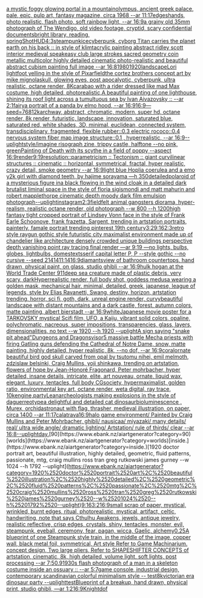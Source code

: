 [a mystic foggy glowing portal in a mountain](https://www.ebank.nz/aiartgenerator?category=a%2520mystic%2520foggy%2520glowing%2520portal%2520in%2520a%2520mountain)[olympus, ancient greek palace, pale, epic, pulp art, fantasy magazine, circa 1968 --ar 11:17](https://www.ebank.nz/aiartgenerator?category=olympus%2C%2520ancient%2520greek%2520palace%2C%2520pale%2C%2520epic%2C%2520pulp%2520art%2C%2520fantasy%2520magazine%2C%2520circa%25201968%2520--ar%252011%3A17)[edges](https://www.ebank.nz/aiartgenerator?category=edges)[hands, photo realistic, flash photo, soft rainbow light, --ar 16:9](https://www.ebank.nz/aiartgenerator?category=hands%2C%2520photo%2520realistic%2C%2520flash%2520photo%2C%2520soft%2520rainbow%2520light%2C%2520--ar%252016%3A9)[a grainy old 35mm photograph of The Wendigo, old video footage, cryptid, scary confidential documents](https://www.ebank.nz/aiartgenerator?category=a%2520grainy%2520old%252035mm%2520photograph%2520of%2520The%2520Wendigo%2C%2520old%2520video%2520footage%2C%2520cryptid%2C%2520scary%2520confidential%2520documents)[bright library, reading, spring](https://www.ebank.nz/aiartgenerator?category=bright%2520library%2C%2520reading%2C%2520spring)[Shot](https://www.ebank.nz/aiartgenerator?category=Shot)[HUD](https://www.ebank.nz/aiartgenerator?category=HUD)[4:3](https://www.ebank.nz/aiartgenerator?category=4%3A3)[steampunk](https://www.ebank.nz/aiartgenerator?category=steampunk)[ice](https://www.ebank.nz/aiartgenerator?category=ice)[cyberpunk, cyborg Titan carries the planet earth on his back :: in style of klimt](https://www.ebank.nz/aiartgenerator?category=cyberpunk%2C%2520cyborg%2520Titan%2520carries%2520the%2520planet%2520earth%2520on%2520his%2520back%2520%3A%3A%2520in%2520style%2520of%2520klimt)[acrylic painting abstract ridley scott interior medieval speakeasy club large strokes sacred geometry coin metallic multicolor highly detailed cinematic photo-realistic and beautiful abstract cubism painting full image --ar 16:8](https://www.ebank.nz/aiartgenerator?category=acrylic%2520painting%2520abstract%2520ridley%2520scott%2520interior%2520medieval%2520speakeasy%2520club%2520large%2520strokes%2520sacred%2520geometry%2520coin%2520metallic%2520multicolor%2520highly%2520detailed%2520cinematic%2520photo-realistic%2520and%2520beautiful%2520abstract%2520cubism%2520painting%2520full%2520image%2520--ar%252016%3A8)[1980](https://www.ebank.nz/aiartgenerator?category=1980)[1920](https://www.ebank.nz/aiartgenerator?category=1920)[landscape](https://www.ebank.nz/aiartgenerator?category=landscape)[Lori lightfoot yelling in the style of Pixar](https://www.ebank.nz/aiartgenerator?category=Lori%2520lightfoot%2520yelling%2520in%2520the%2520style%2520of%2520Pixar)[field](https://www.ebank.nz/aiartgenerator?category=field)[the cortez brothers concept art by mike mignola](https://www.ebank.nz/aiartgenerator?category=the%2520cortez%2520brothers%2520concept%2520art%2520by%2520mike%2520mignola)[skull, glowing eyes, post apocalyptic, cyberpunk, ultra realistic, octane render, 8K](https://www.ebank.nz/aiartgenerator?category=skull%2C%2520glowing%2520eyes%2C%2520post%2520apocalyptic%2C%2520cyberpunk%2C%2520ultra%2520realistic%2C%2520octane%2520render%2C%25208K)[carabao with a rider dressed like mad Max costume, high detailed, photorealistic,](https://www.ebank.nz/aiartgenerator?category=carabao%2520with%2520a%2520rider%2520dressed%2520like%2520mad%2520Max%2520costume%2C%2520high%2520detailed%2C%2520photorealistic%2C)[A beautiful painting of one lighthouse, shining its roof light across a tumultuous sea by Ivan Aivazovsky :: --ar 2:1](https://www.ebank.nz/aiartgenerator?category=A%2520beautiful%2520painting%2520of%2520one%2520lighthouse%2C%2520shining%2520its%2520roof%2520light%2520across%2520a%2520tumultuous%2520sea%2520by%2520Ivan%2520Aivazovsky%2520%3A%3A%2520--ar%25202%3A1)[fairy](https://www.ebank.nz/aiartgenerator?category=fairy)[a portrait of a panda by elmo hood, --ar 16:9](https://www.ebank.nz/aiartgenerator?category=a%2520portrait%2520of%2520a%2520panda%2520by%2520elmo%2520hood%2C%2520--ar%252016%3A9)[16:9](https://www.ebank.nz/aiartgenerator?category=16%3A9)[—seed=768](https://www.ebank.nz/aiartgenerator?category=%E2%80%94seed%3D768)[12k](https://www.ebank.nz/aiartgenerator?category=12k)[archway, abstract, chromatic, modern, super hd, octane render, 8k render, futuristic, landscape, innovation, saturated blue, saturated red, white shades, 3D, minimal, euclidean, connected system, transdisciplinary, fragmented, flexible rubber::0.3 electric rococo::0.4 nervous system fiber map image structure::0.1 , hyperrealistic, --ar 16:9](https://www.ebank.nz/aiartgenerator?category=archway%2C%2520abstract%2C%2520chromatic%2C%2520modern%2C%2520super%2520hd%2C%2520octane%2520render%2C%25208k%2520render%2C%2520futuristic%2C%2520landscape%2C%2520innovation%2C%2520saturated%2520blue%2C%2520saturated%2520red%2C%2520white%2520shades%2C%25203D%2C%2520minimal%2C%2520euclidean%2C%2520connected%2520system%2C%2520transdisciplinary%2C%2520fragmented%2C%2520flexible%2520rubber%3A%3A0.3%2520electric%2520rococo%3A%3A0.4%2520nervous%2520system%2520fiber%2520map%2520image%2520structure%3A%3A0.1%2520%2C%2520hyperrealistic%2C%2520--ar%252016%3A9)[--uplight](https://www.ebank.nz/aiartgenerator?category=--uplight)[style](https://www.ebank.nz/aiartgenerator?category=style)[/imagine risograph zine, trippy castle, halftone  --no pink, green](https://www.ebank.nz/aiartgenerator?category=/imagine%2520risograph%2520zine%2C%2520trippy%2520castle%2C%2520halftone%2520%2520--no%2520pink%2C%2520green)[Painting of Death with its scythe in a field of poppy --aspect 16:9](https://www.ebank.nz/aiartgenerator?category=Painting%2520of%2520Death%2520with%2520its%2520scythe%2520in%2520a%2520field%2520of%2520poppy%2520--aspect%252016%3A9)[render](https://www.ebank.nz/aiartgenerator?category=render)[9:19](https://www.ebank.nz/aiartgenerator?category=9%3A19)[resolution::](https://www.ebank.nz/aiartgenerator?category=resolution%3A%3A)[parametricism :: Tectonism :: giant curvilinear structures :: cinematic :: horizontal, symmetrical, fractal, hyper realistic, crazy detail, smoke geometry --ar 16:9](https://www.ebank.nz/aiartgenerator?category=parametricism%2520%3A%3A%2520Tectonism%2520%3A%3A%2520giant%2520curvilinear%2520structures%2520%3A%3A%2520cinematic%2520%3A%3A%2520horizontal%2C%2520symmetrical%2C%2520fractal%2C%2520hyper%2520realistic%2C%2520crazy%2520detail%2C%2520smoke%2520geometry%2520--ar%252016%3A9)[light blue Hoplia coerulea and a emo y2k girl with diamond teeth,  by hajime sorayama —h 350](https://www.ebank.nz/aiartgenerator?category=light%2520blue%2520Hoplia%2520coerulea%2520and%2520a%2520emo%2520y2k%2520girl%2520with%2520diamond%2520teeth%2C%2520%2520by%2520hajime%2520sorayama%2520%E2%80%94h%2520350)[detailed](https://www.ebank.nz/aiartgenerator?category=detailed)[polaroid of a mysterious figure ina black flowing in the wind cloak in a detailed dark brutalist liminal space in the style of floria sigismondi and matt mahurin and robert mapplethorpe cinematic depth moody dark film emulsion photograph](https://www.ebank.nz/aiartgenerator?category=polaroid%2520of%2520a%2520mysterious%2520figure%2520ina%2520black%2520flowing%2520in%2520the%2520wind%2520cloak%2520in%2520a%2520detailed%2520dark%2520brutalist%2520liminal%2520space%2520in%2520the%2520style%2520of%2520floria%2520sigismondi%2520and%2520matt%2520mahurin%2520and%2520robert%2520mapplethorpe%2520cinematic%2520depth%2520moody%2520dark%2520film%2520emulsion%2520photograph)[--uplight](https://www.ebank.nz/aiartgenerator?category=--uplight)[instagram](https://www.ebank.nz/aiartgenerator?category=instagram)[2:3](https://www.ebank.nz/aiartgenerator?category=2%3A3)[field](https://www.ebank.nz/aiartgenerator?category=field)[felt animal gangsters diorama, hyper-realism, realistic octane render, old photograph --w 800 --h 1200](https://www.ebank.nz/aiartgenerator?category=felt%2520animal%2520gangsters%2520diorama%2C%2520hyper-realism%2C%2520realistic%2520octane%2520render%2C%2520old%2520photograph%2520--w%2520800%2520--h%25201200)[high fantasy tight cropped portrait of Lindsey Vonn face in the style of Frank Earle Schoonove, frank frazetta, Sargent, trending in artstation portraits, painterly, famale portrait trending pinterest 19th century](https://www.ebank.nz/aiartgenerator?category=high%2520fantasy%2520tight%2520cropped%2520portrait%2520of%2520Lindsey%2520Vonn%2520face%2520in%2520the%2520style%2520of%2520Frank%2520Earle%2520Schoonove%2C%2520frank%2520frazetta%2C%2520Sargent%2C%2520trending%2520in%2520artstation%2520portraits%2C%2520painterly%2C%2520famale%2520portrait%2520trending%2520pinterest%252019th%2520century)[3:2](https://www.ebank.nz/aiartgenerator?category=3%3A2)[9:16](https://www.ebank.nz/aiartgenerator?category=9%3A16)[2:3](https://www.ebank.nz/aiartgenerator?category=2%3A3)[retro style raygun gothic style futuristic city maximalist environment made up of chandelier like architecture densely crowded unique buildings perspective depth vanishing point ray tracing final render  —ar 9:19 —no lights, bulbs, globes, lightbulbs, domes](https://www.ebank.nz/aiartgenerator?category=retro%2520style%2520raygun%2520gothic%2520style%2520futuristic%2520city%2520maximalist%2520environment%2520made%2520up%2520of%2520chandelier%2520like%2520architecture%2520densely%2520crowded%2520unique%2520buildings%2520perspective%2520depth%2520vanishing%2520point%2520ray%2520tracing%2520final%2520render%2520%2520%E2%80%94ar%25209%3A19%2520%E2%80%94no%2520lights%2C%2520bulbs%2C%2520globes%2C%2520lightbulbs%2C%2520domes)[texts](https://www.ebank.nz/aiartgenerator?category=texts)[serif capital letter P, P --style gothic --no cursive --seed 21414](https://www.ebank.nz/aiartgenerator?category=serif%2520capital%2520letter%2520P%2C%2520P%2520--style%2520gothic%2520--no%2520cursive%2520--seed%252021414)[11:14](https://www.ebank.nz/aiartgenerator?category=11%3A14)[16:9](https://www.ebank.nz/aiartgenerator?category=16%3A9)[diamants](https://www.ebank.nz/aiartgenerator?category=diamants)[view of bathroom countertops, hand drawn, physical paint, on glass, studio ghibli --ar 16:9](https://www.ebank.nz/aiartgenerator?category=view%2520of%2520bathroom%2520countertops%2C%2520hand%2520drawn%2C%2520physical%2520paint%2C%2520on%2520glass%2C%2520studio%2520ghibli%2520--ar%252016%3A9)[hulk hogan at the World Trade Center 911](https://www.ebank.nz/aiartgenerator?category=hulk%2520hogan%2520at%2520the%2520World%2520Trade%2520Center%2520911)[deep sea creature made of plastic debris, very scary, dark](https://www.ebank.nz/aiartgenerator?category=deep%2520sea%2520creature%2520made%2520of%2520plastic%2520debris%2C%2520very%2520scary%2C%2520dark)[Hyperrealistic render, full body shot, goddess medusa wearing a golden mask, mechanical hair, minimal, detailed, greek, japanese, league of legends, style by Elias Ravanetti, Swang, destiny, horizon, artstation trending, horror, sci fi, goth, dark, unreal engine render, curvy](https://www.ebank.nz/aiartgenerator?category=Hyperrealistic%2520render%2C%2520full%2520body%2520shot%2C%2520goddess%2520medusa%2520wearing%2520a%2520golden%2520mask%2C%2520mechanical%2520hair%2C%2520minimal%2C%2520detailed%2C%2520greek%2C%2520japanese%2C%2520league%2520of%2520legends%2C%2520style%2520by%2520Elias%2520Ravanetti%2C%2520Swang%2C%2520destiny%2C%2520horizon%2C%2520artstation%2520trending%2C%2520horror%2C%2520sci%2520fi%2C%2520goth%2C%2520dark%2C%2520unreal%2520engine%2520render%2C%2520curvy)[beautiful landscape with distant mountains and a dark castle, forest, autumn colors, matte painting, albert bierstadt --ar 16:9](https://www.ebank.nz/aiartgenerator?category=beautiful%2520landscape%2520with%2520distant%2520mountains%2520and%2520a%2520dark%2520castle%2C%2520forest%2C%2520autumn%2520colors%2C%2520matte%2520painting%2C%2520albert%2520bierstadt%2520--ar%252016%3A9)[white](https://www.ebank.nz/aiartgenerator?category=white)[Japanese movie poster for a TARKOVSKY mystical Scifi film, UFO, a Kaiju, vibrant solid colors, opaline, polychromatic, nacreous, super impositions, transparencies, glass, layers, dimensionalities, no text --w 1920 --h 1920 --uplight](https://www.ebank.nz/aiartgenerator?category=Japanese%2520movie%2520poster%2520for%2520a%2520TARKOVSKY%2520mystical%2520Scifi%2520film%2C%2520UFO%2C%2520a%2520Kaiju%2C%2520vibrant%2520solid%2520colors%2C%2520opaline%2C%2520polychromatic%2C%2520nacreous%2C%2520super%2520impositions%2C%2520transparencies%2C%2520glass%2C%2520layers%2C%2520dimensionalities%2C%2520no%2520text%2520--w%25201920%2520--h%25201920%2520--uplight)[A sign saying "snake pit ahead"](https://www.ebank.nz/aiartgenerator?category=A%2520sign%2520saying%2520%22snake%2520pit%2520ahead%22)[Dungeons and Dragons](https://www.ebank.nz/aiartgenerator?category=Dungeons%2520and%2520Dragons)[visor](https://www.ebank.nz/aiartgenerator?category=visor)[5 massive battle Mecha priests with firing Gatling guns defending the Cathedral of Notre Dame, snow, matte painting, highly detailed, hyper realistic, 8k, --no dof, --ar 16:9](https://www.ebank.nz/aiartgenerator?category=5%2520massive%2520battle%2520Mecha%2520priests%2520with%2520firing%2520Gatling%2520guns%2520defending%2520the%2520Cathedral%2520of%2520Notre%2520Dame%2C%2520snow%2C%2520matte%2520painting%2C%2520highly%2520detailed%2C%2520hyper%2520realistic%2C%25208k%2C%2520--no%2520dof%2C%2520--ar%252016%3A9)[coral](https://www.ebank.nz/aiartgenerator?category=coral)[ornate beautiful bird god skull carved from opal by tsutomu nihei, emil melmoth, zdzislaw belsinki, Craig Mullins, yoji shinkawa, trending on artstation, flowers of hope by Jean-Honoré Fragonard, Peter mohrbacher, hyper detailed, insane details, intricate, elite, art nouveau, ornate, liquid wax, elegant, luxury, tentacles, full body CGsociety, hypermaximalist, golden ratio, environmental key art, octane render, weta digital, ray trace, 10k](https://www.ebank.nz/aiartgenerator?category=ornate%2520beautiful%2520bird%2520god%2520skull%2520carved%2520from%2520opal%2520by%2520tsutomu%2520nihei%2C%2520emil%2520melmoth%2C%2520zdzislaw%2520belsinki%2C%2520Craig%2520Mullins%2C%2520yoji%2520shinkawa%2C%2520trending%2520on%2520artstation%2C%2520flowers%2520of%2520hope%2520by%2520Jean-Honor%C3%A9%2520Fragonard%2C%2520Peter%2520mohrbacher%2C%2520hyper%2520detailed%2C%2520insane%2520details%2C%2520intricate%2C%2520elite%2C%2520art%2520nouveau%2C%2520ornate%2C%2520liquid%2520wax%2C%2520elegant%2C%2520luxury%2C%2520tentacles%2C%2520full%2520body%2520CGsociety%2C%2520hypermaximalist%2C%2520golden%2520ratio%2C%2520environmental%2520key%2520art%2C%2520octane%2520render%2C%2520weta%2520digital%2C%2520ray%2520trace%2C%252010k)[engine,](https://www.ebank.nz/aiartgenerator?category=engine%2C)[party](https://www.ebank.nz/aiartgenerator?category=party)[Lean](https://www.ebank.nz/aiartgenerator?category=Lean)[archeologists making explosions in the style of daguerreotype](https://www.ebank.nz/aiartgenerator?category=archeologists%2520making%2520explosions%2520in%2520the%2520style%2520of%2520daguerreotype)[a delightful and detailed cat dinosaur](https://www.ebank.nz/aiartgenerator?category=a%2520delightful%2520and%2520detailed%2520cat%2520dinosaur)[bioluminescence , Murex, orchid](https://www.ebank.nz/aiartgenerator?category=bioluminescence%2520%2C%2520Murex%2C%2520orchid)[astronaut with flag, thrasher, medieval illustration, on paper, circa 1400 --ar 11:17](https://www.ebank.nz/aiartgenerator?category=astronaut%2520with%2520flag%2C%2520thrasher%2C%2520medieval%2520illustration%2C%2520on%2520paper%2C%2520circa%25201400%2520--ar%252011%3A17)[calatrava](https://www.ebank.nz/aiartgenerator?category=calatrava)[16:9](https://www.ebank.nz/aiartgenerator?category=16%3A9)[halo game environment/ Painted by Craig Mullins and Peter Mohrbacher, ghibli/ nausicaa/ miyazaki/ many details/ real/ ultra wide angle/ dramatic lighting/ Artstation/ rule of thirds/ clear --ar 16:8](https://www.ebank.nz/aiartgenerator?category=halo%2520game%2520environment/%2520Painted%2520by%2520Craig%2520Mullins%2520and%2520Peter%2520Mohrbacher%2C%2520ghibli/%2520nausicaa/%2520miyazaki/%2520many%2520details/%2520real/%2520ultra%2520wide%2520angle/%2520dramatic%2520lighting/%2520Artstation/%2520rule%2520of%2520thirds/%2520clear%2520--ar%252016%3A8)[--uplight](https://www.ebank.nz/aiartgenerator?category=--uplight)[day.](https://www.ebank.nz/aiartgenerator?category=day.)[90](https://www.ebank.nz/aiartgenerator?category=90)[worlds](https://www.ebank.nz/aiartgenerator?category=worlds)[inside.](https://www.ebank.nz/aiartgenerator?category=inside.)[1920 doctor portrait art, beautiful illustration, highly detailed, geometric, fluid patterns, passionate, mtg, craig mullins ross tran greg rutkowski james gurney --w 1024 --h 1792 --uplight](https://www.ebank.nz/aiartgenerator?category=1920%2520doctor%2520portrait%2520art%2C%2520beautiful%2520illustration%2C%2520highly%2520detailed%2C%2520geometric%2C%2520fluid%2520patterns%2C%2520passionate%2C%2520mtg%2C%2520craig%2520mullins%2520ross%2520tran%2520greg%2520rutkowski%2520james%2520gurney%2520--w%25201024%2520--h%25201792%2520--uplight)[9:16](https://www.ebank.nz/aiartgenerator?category=9%3A16)[3:2](https://www.ebank.nz/aiartgenerator?category=3%3A2)[16:9](https://www.ebank.nz/aiartgenerator?category=16%3A9)[small scrap of paper, mystical, wrinkled, burnt edges, ritual, photorealistic, mystical, artifact, celtic, handwriting, note that says Cthulhu Awakens, jewels, antique jewelry, realistic reflective, crisp edges, crystals, shiny, tentacles, monster, evil, steampunk, eyeball, ceremony, fear, pagan, wicca, Gaelic, alchemy](https://www.ebank.nz/aiartgenerator?category=small%2520scrap%2520of%2520paper%2C%2520mystical%2C%2520wrinkled%2C%2520burnt%2520edges%2C%2520ritual%2C%2520photorealistic%2C%2520mystical%2C%2520artifact%2C%2520celtic%2C%2520handwriting%2C%2520note%2520that%2520says%2520Cthulhu%2520Awakens%2C%2520jewels%2C%2520antique%2520jewelry%2C%2520realistic%2520reflective%2C%2520crisp%2520edges%2C%2520crystals%2C%2520shiny%2C%2520tentacles%2C%2520monster%2C%2520evil%2C%2520steampunk%2C%2520eyeball%2C%2520ceremony%2C%2520fear%2C%2520pagan%2C%2520wicca%2C%2520Gaelic%2C%2520alchemy)[0.25](https://www.ebank.nz/aiartgenerator?category=0.25)[A blueprint of one Steampunk style train,   in the middle of the image,  copper wall, black metal foil, symmetrical,  Art style Refer to Game Machinarium.  concept design, Two large pliers, Refer to SHAPESHIFTER CONCEPTS  of artstation, cinematic,  8k, high detailed,  volume light,  soft lights,  post processing    --ar 7:5](https://www.ebank.nz/aiartgenerator?category=A%2520blueprint%2520of%2520one%2520Steampunk%2520style%2520train%2C%2520%2520%2520in%2520the%2520middle%2520of%2520the%2520image%2C%2520%2520copper%2520wall%2C%2520black%2520metal%2520foil%2C%2520symmetrical%2C%2520%2520Art%2520style%2520Refer%2520to%2520Game%2520Machinarium.%2520%2520concept%2520design%2C%2520Two%2520large%2520pliers%2C%2520Refer%2520to%2520SHAPESHIFTER%2520CONCEPTS%2520%2520of%2520artstation%2C%2520cinematic%2C%2520%25208k%2C%2520high%2520detailed%2C%2520%2520volume%2520light%2C%2520%2520soft%2520lights%2C%2520%2520post%2520processing%2520%2520%2520%2520--ar%25207%3A5)[0.9](https://www.ebank.nz/aiartgenerator?category=0.9)[1930s flash photograph of a man in a skeleton costume inside an ossuary :: --ar 5:7](https://www.ebank.nz/aiartgenerator?category=1930s%2520flash%2520photograph%2520of%2520a%2520man%2520in%2520a%2520skeleton%2520costume%2520inside%2520an%2520ossuary%2520%3A%3A%2520--ar%25205%3A7)[game console, industrial design, contemporary scandinavian colorful minimalism style -- test](https://www.ebank.nz/aiartgenerator?category=game%2520console%2C%2520industrial%2520design%2C%2520contemporary%2520scandinavian%2520colorful%2520minimalism%2520style%2520--%2520test)[8k](https://www.ebank.nz/aiartgenerator?category=8k)[](https://www.ebank.nz/aiartgenerator?category=)[victorian era dinosaur party --uplight](https://www.ebank.nz/aiartgenerator?category=victorian%2520era%2520dinosaur%2520party%2520--uplight)[test](https://www.ebank.nz/aiartgenerator?category=test)[Blueprint of a breakup, hand drawn, physical print, studio ghibli, —ar 1:2](https://www.ebank.nz/aiartgenerator?category=Blueprint%2520of%2520a%2520breakup%2C%2520hand%2520drawn%2C%2520physical%2520print%2C%2520studio%2520ghibli%2C%2520%E2%80%94ar%25201%3A2)[16:9](https://www.ebank.nz/aiartgenerator?category=16%3A9)[Knight](https://www.ebank.nz/aiartgenerator?category=Knight)[dof](https://www.ebank.nz/aiartgenerator?category=dof)